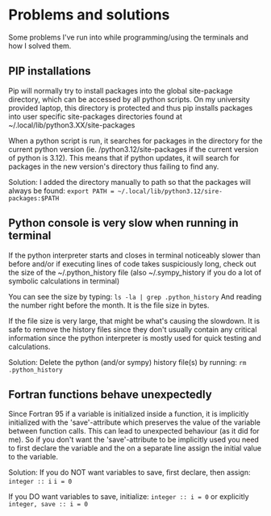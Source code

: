 # Problems and solutions

Some problems I've run into while programming/using the terminals and how I solved them.

## PIP installations

Pip will normally try to install packages into the global site-package directory,
which can be accessed by all python scripts. On my university provided laptop,
this directory is protected and thus pip installs packages into user specific
site-packages directories found at ~/.local/lib/python3.XX/site-packages

When a python script is run, it searches for packages in the directory for the current
python version (ie. /python3.12/site-packages if the current version of python is 3.12).
This means that if python updates, it will search for packages in the new version's directory
thus failing to find any.

Solution:
I added the directory manually to path so that the packages will always be found:
`export PATH = ~/.local/lib/python3.12/sire-packages:$PATH`


## Python console is very slow when running in terminal

If the python interpreter starts and closes in terminal noticeably slower than before and/or
if executing lines of code takes suspiciously long, check out the size of the ~/.python\_history
file (also ~/.sympy\_history if you do a lot of symbolic calculations in terminal)

You can see the size by typing:
`ls -la | grep .python_history`
And reading the number right before the month. It is the file size in bytes.

If the file size is very large, that might be what's causing the slowdown. It is safe to
remove the history files since they don't usually contain any critical information
since the python interpreter is mostly used for quick testing and calculations.

Solution:
Delete the python (and/or sympy) history file(s) by running:
`rm .python_history`


## Fortran functions behave unexpectedly

Since Fortran 95 if a variable is initialized inside a function, it is implicitly initialized with
the 'save'-attribute which preserves the value of the variable between function calls. This
can lead to unexpected behaviour (as it did for me). So if you don't want the 'save'-attribute
to be implicitly used you need to first declare the variable and the on a separate line assign
the initial value to the variable.

Solution:
If you do NOT want variables to save, first declare, then assign:
`integer :: i`
`i = 0`

If you DO want variables to save, initialize:
`integer :: i = 0`
or explicitly
`integer, save :: i = 0`



